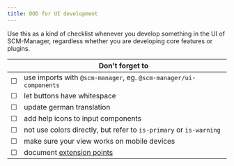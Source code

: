 ```yaml
---
title: DOD for UI development
---
```


Use this as a kind of checklist whenever you develop something in the UI of SCM-Manager, regardless whether you are developing core features or plugins.

|   | Don't forget to |
|---|-----------------|
| ☐ | use imports with `@scm-manager`, eg. `@scm-manager/ui-components` |
| ☐ | let buttons have whitespace |
| ☐ | update german translation |
| ☐ | add help icons to input components |
| ☐ | not use colors directly, but refer to `is-primary` or `is-warning` |
| ☐ | make sure your view works on mobile devices |
| ☐ | document [extension points](../plugins/extension-points) |
